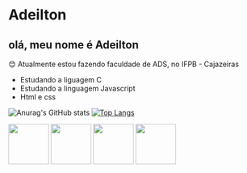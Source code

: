 # Adeilton
## olá, meu nome é Adeilton 
 😊 Atualmente estou fazendo faculdade de ADS, no IFPB - Cajazeiras
- Estudando a liguagem C
- Estudando a linguagem Javascript
- Html e css

 ![Anurag's GitHub stats](https://github-readme-stats.vercel.app/api?username=AdeiltonPereiraAlves&show_icons=true&theme=radical)
[![Top Langs](https://github-readme-stats.vercel.app/api/top-langs/?username=AdeiltonPereiraAlves&layout=compact)](https://github.com/anuraghazra/github-readme-stats)
<div styele =" disply:inline;">
<img src="https://cdn.jsdelivr.net/gh/devicons/devicon/icons/c/c-original.svg"  height ="80px" width= "80px"/>


<img src="https://cdn.jsdelivr.net/gh/devicons/devicon/icons/html5/html5-original-wordmark.svg"  height ="80px" width= "80px" />
  
  <img src="https://cdn.jsdelivr.net/gh/devicons/devicon/icons/css3/css3-original-wordmark.svg" height ="80px" width= "80px"  />
  
  
<img src="https://cdn.jsdelivr.net/gh/devicons/devicon/icons/javascript/javascript-original.svg" height ="80px" width= "80px" />
 


          
          
  </div>
          
          
          
